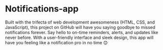 # Notifications-app


Built with the trifecta of web development awesomeness (HTML, CSS, and JavaScript), this project on GitHub will have you saying goodbye to missed notifications forever. Say hello to on-time reminders, alerts, and updates like never before. With a user-friendly interface and sleek design, this app will have you feeling like a notification pro in no time 😊
